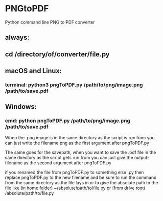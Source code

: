 # PNGtoPDF
Python command line PNG to PDF converter

## always:
##  cd /directory/of/converter/file.py

## macOS and Linux:
###  terminal: python3 pngToPDF.py /path/to/png/image.png /path/to/save.pdf

## Windows:
###  cmd: python pngToPDF.py /path/to/png/image.png /path/to/save.pdf

When the .png image is in the same directory as the script is run from you can just write the filename.png as the first argument after pngToPDF.py

The same goes for the savepath, when you want to save the .pdf file in the same directory as the script gets run from you can just give the output-filename as the second argument after pngToPDF.py

if you renamed the file from pngToPDF.py to something else .py then replace pngToPDF.py to the new filename and be sure to run the command from the same directory as the file lays in or to give the absolute path to the file like (in home folder) ~/absolute/path/to/file.py or (from drive root) /absolute/path/to/file.py

